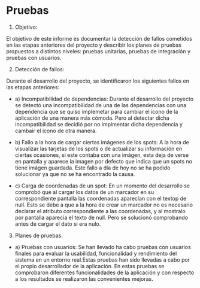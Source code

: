# Pruebas

1. Objetivo:

El objetivo de este informe es documentar la detección de fallos cometidos en las etapas anteriores del proyecto y describir los planes de pruebas propuestos a distintos niveles: pruebas unitarias, pruebas de integración y pruebas con usuarios.

2. Detección de fallos:

Durante el desarrollo del proyecto, se identificaron los siguientes fallos en las etapas anteriores:

- a) Incompatibilidad de dependencias: Durante el desarrollo del proyecto se detectó una incompatibilidad de una de las dependencias con una dependencia que se quiso implemetar para cambiar el icono de la aplicación de una manera más cómoda. Pero al detectar dicha incompatibilidad se decidió por no implmentar dicha dependencia y cambair el icono de otra manera.

- b) Fallo a la hora de cargar ciertas imágenes de los spots: A la hora de visualizar las tarjetas de los spots o de actualizar su información en ciertas ocasiones, si este contaba con una imágen, esta deja de verse en pantalla y aparece la imagen por defecto que indica que un spots no tiene imágen guardada. Este fallo a día de hoy no se ha podido solucionar ya que no se ha encontrado la causa.

- c) Carga de coordenadas de un spot: En un momento del desarrollo se comprobó que al cargar los datos de un marcador en su correspondiente pantalla las coordenadas aparecían con el textop de null. Esto se debe a que a la hora de crear un marcador no es necesario declarar el atributo correspondiente a las coordenadas, y al mostralo por pantalla aparecia el texto de null. Pero se solucionó comprobando antes de cargar el dato si era nulo.

3. Planes de pruebas:

- a) Pruebas con usuarios: Se han llevado ha cabo pruebas con usuarios finales para evaluar la usabilidad, funcionalidad y rendimiento del sistema en un entorno real.Estas pruebas han sido llevadas a cabo por el propio desarrollador de la aplicación. En estas pruebas se comprobaron diferentes funcionalidades de la aplicación y con respecto a los resultados se realizaron las convenientes mejoras. 
